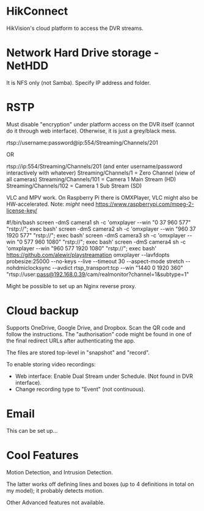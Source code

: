 

# HikConnect

HikVision's cloud platform to access the DVR streams.

# Network Hard Drive storage - NetHDD

It is NFS only (not Samba). Specify IP address and folder.

# RSTP

Must disable "encryption" under platform access on the DVR itself (cannot do it through web interface).
Otherwise, it is just a grey/black mess.

rtsp://username:password@ip:554/Streaming/Channels/201

OR

rtsp://ip:554/Streaming/Channels/201 (and enter username/password interactively with whatever)
Streaming/Channels/1 = Zero Channel (view of all cameras)
Streaming/Channels/101 = Camera 1 Main Stream (HD)
Streaming/Channels/102 = Camera 1 Sub Stream (SD)

VLC and MPV work. On Raspberry Pi there is OMXPlayer, VLC might also be HW-accelerated.
Note: *might* need https://www.raspberrypi.com/mpeg-2-license-key/

#!/bin/bash
screen -dmS camera1 sh -c 'omxplayer --win "0 37 960 577" "rstp://"; exec bash'
screen -dmS camera2 sh -c 'omxplayer --win "960 37 1920 577" "rstp://"; exec bash'
screen -dmS camera3 sh -c 'omxplayer --win "0 577 960 1080" "rstp://"; exec bash'
screen -dmS camera4 sh -c 'omxplayer --win "960 577 1920 1080" "rstp://"; exec bash'
https://github.com/alewir/playstreamation
omxplayer --lavfdopts probesize:25000 --no-keys --live --timeout 30 --aspect-mode stretch --nohdmiclocksync --avdict rtsp_transport:tcp --win "1440 0 1920 360" "rtsp://user:pass@192.168.0.39/cam/realmonitor?channel=1&subtype=1"

Might be possible to set up an Nginx reverse proxy.

# Cloud backup

Supports OneDrive, Google Drive, and Dropbox. Scan the QR code and follow the instructions. The "authorisation" code might be found in one of the final redirect URLs after authenticating the app.

The files are stored top-level in "snapshot" and "record".

To enable storing video recordings:

* Web interface: Enable Dual Stream under Schedule. (Not found in DVR interface).
* Change recording type to "Event" (not continuous).

# Email

This can be set up...

# Cool Features

Motion Detection, and Intrusion Detection.

The latter works off defining lines and boxes (up to 4 definitions in total on my model); it probably detects motion.

Other Advanced features not available.
